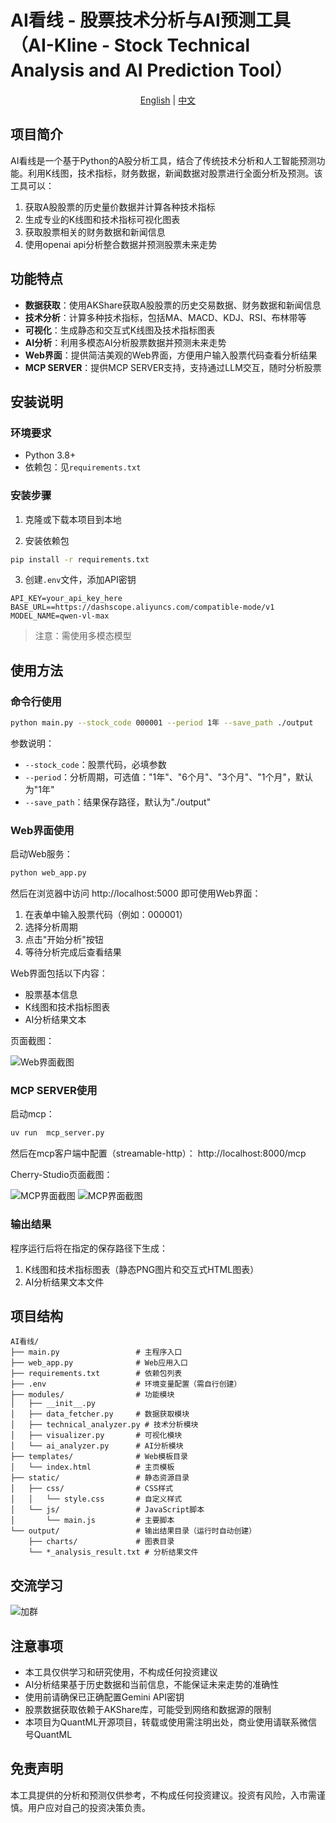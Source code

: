 # AI看线 - 股票技术分析与AI预测工具（AI-Kline - Stock Technical Analysis and AI Prediction Tool）


<div align="center">
  <!-- Keep these links. Translations will automatically update with the README. -->
  <a href="README_EN.md">English</a> |  <a href="README.md">中文</a> 

</div>

## 项目简介

AI看线是一个基于Python的A股分析工具，结合了传统技术分析和人工智能预测功能。利用K线图，技术指标，财务数据，新闻数据对股票进行全面分析及预测。该工具可以：

1. 获取A股股票的历史量价数据并计算各种技术指标
2. 生成专业的K线图和技术指标可视化图表
3. 获取股票相关的财务数据和新闻信息
4. 使用openai api分析整合数据并预测股票未来走势

## 功能特点

- **数据获取**：使用AKShare获取A股股票的历史交易数据、财务数据和新闻信息
- **技术分析**：计算多种技术指标，包括MA、MACD、KDJ、RSI、布林带等
- **可视化**：生成静态和交互式K线图及技术指标图表
- **AI分析**：利用多模态AI分析股票数据并预测未来走势
- **Web界面**：提供简洁美观的Web界面，方便用户输入股票代码查看分析结果
- **MCP SERVER**：提供MCP SERVER支持，支持通过LLM交互，随时分析股票


## 安装说明

### 环境要求

- Python 3.8+
- 依赖包：见`requirements.txt`

### 安装步骤

1. 克隆或下载本项目到本地

2. 安装依赖包

```bash
pip install -r requirements.txt
```

3. 创建`.env`文件，添加API密钥

```
API_KEY=your_api_key_here
BASE_URL==https://dashscope.aliyuncs.com/compatible-mode/v1
MODEL_NAME=qwen-vl-max
```

> 注意：需使用多模态模型

## 使用方法

### 命令行使用

```bash
python main.py --stock_code 000001 --period 1年 --save_path ./output
```

参数说明：
- `--stock_code`：股票代码，必填参数
- `--period`：分析周期，可选值："1年"、"6个月"、"3个月"、"1个月"，默认为"1年"
- `--save_path`：结果保存路径，默认为"./output"

### Web界面使用

启动Web服务：

```bash
python web_app.py
```

然后在浏览器中访问 http://localhost:5000 即可使用Web界面：

1. 在表单中输入股票代码（例如：000001）
2. 选择分析周期
3. 点击"开始分析"按钮
4. 等待分析完成后查看结果

Web界面包括以下内容：
- 股票基本信息
- K线图和技术指标图表
- AI分析结果文本

页面截图：

![Web界面截图](static/images/image.png)


### MCP SERVER使用

启动mcp：
```bash
uv run  mcp_server.py
```

然后在mcp客户端中配置（streamable-http）：
http://localhost:8000/mcp 

Cherry-Studio页面截图：

![MCP界面截图](static/images/mcp1.png)
![MCP界面截图](static/images/mcp2.png)



### 输出结果

程序运行后将在指定的保存路径下生成：

1. K线图和技术指标图表（静态PNG图片和交互式HTML图表）
2. AI分析结果文本文件




## 项目结构

```
AI看线/
├── main.py                 # 主程序入口
├── web_app.py              # Web应用入口
├── requirements.txt        # 依赖包列表
├── .env                    # 环境变量配置（需自行创建）
├── modules/                # 功能模块
│   ├── __init__.py
│   ├── data_fetcher.py     # 数据获取模块
│   ├── technical_analyzer.py # 技术分析模块
│   ├── visualizer.py       # 可视化模块
│   └── ai_analyzer.py      # AI分析模块
├── templates/              # Web模板目录
│   └── index.html          # 主页模板
├── static/                 # 静态资源目录
│   ├── css/                # CSS样式
│   │   └── style.css       # 自定义样式
│   └── js/                 # JavaScript脚本
│       └── main.js         # 主要脚本
└── output/                 # 输出结果目录（运行时自动创建）
    ├── charts/             # 图表目录
    └── *_analysis_result.txt # 分析结果文件
```



## 交流学习

![加群](static/images/yzbjs1.png)

## 注意事项

- 本工具仅供学习和研究使用，不构成任何投资建议
- AI分析结果基于历史数据和当前信息，不能保证未来走势的准确性
- 使用前请确保已正确配置Gemini API密钥
- 股票数据获取依赖于AKShare库，可能受到网络和数据源的限制
- 本项目为QuantML开源项目，转载或使用需注明出处，商业使用请联系微信号QuantML


## 免责声明

本工具提供的分析和预测仅供参考，不构成任何投资建议。投资有风险，入市需谨慎。用户应对自己的投资决策负责。
